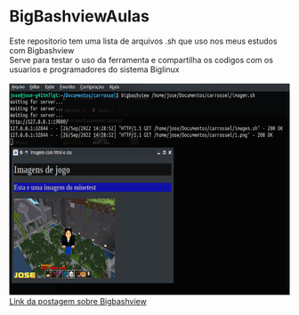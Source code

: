 <html> 
<body>
<h1>BigBashviewAulas</h1>
Este repositorio tem uma lista de arquivos .sh que uso nos meus estudos com Bigbashview <br>
Serve para testar o uso da ferramenta e compartilha os codigos com os usuarios e programadores do sistema Biglinux<br><br>
<img height="380em" src="https://github.com/josegamestest/BigBashviewAulas/blob/BigBashview/ksnip_20220926-142113.png?raw=true"/>
</a>
  <a href="https://www.josegamestest.com.br/" target="_blank" rel=Nofollow>Link da postagem sobre Bigbashview</a>
</body>
</html>
